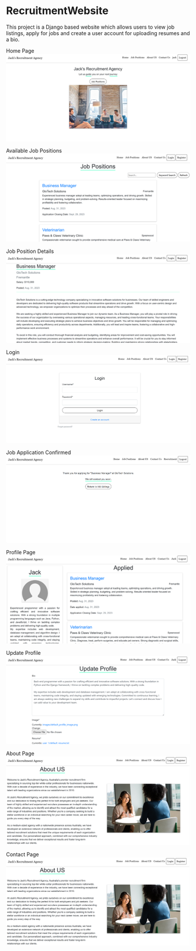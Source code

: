 # RecruitmentWebsite
This project is a Django based website which allows users to view job listings, apply for jobs and create a user account for uploading resumes and a bio.

Home Page
![Home Page](Screenshots/recruitment_landing_page.png)

Available Job Positions
![Job Listings Page](Screenshots/recruitment_job_positions_page.png)

Job Position Details
![Job Position Details Page](Screenshots/recruitment_job_position_details_page.png)

Login
![Login Page](Screenshots/recruitment_login_page.png)

Job Application Confirmed
![Job Application Confirmed](Screenshots/recruitment_job_confirmation_page.png)

Profile Page
![Profile Page](Screenshots/recruitment_profile_page.png)

Update Profile
![Update Profile Page](Screenshots/recruitment_update_profile_page.png)

About Page
![About Page](Screenshots/recruitment_about_us_page.png)

Contact Page
![Contact Page](Screenshots/recruitment_about_us_page.png)
